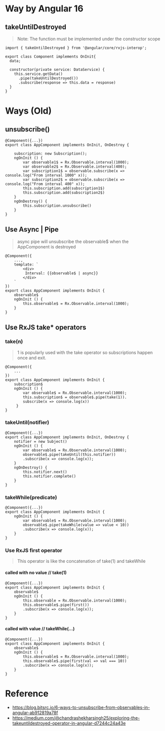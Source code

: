 # Way by Angular 16
## takeUntilDestroyed
> Note: The function must be implemented under the constructor scope
```
import { takeUntilDestroyed } from '@angular/core/rxjs-interop';
 
export class Component implements OnInit{
  data;
 
  constructor(private service: DataService) {
    this.service.getData()
      .pipe(takeUntilDestroyed())
      .subscribe(response => this.data = response)
  }
}
```

# Ways (Old)
## unsubscribe()
```
@Component({...})
export class AppComponent implements OnInit, OnDestroy {
    
    subscription: new Subscription();
    ngOnInit () {
        var observable1$ = Rx.Observable.interval(1000);
        var observable2$ = Rx.Observable.interval(400);
        var subscription1$ = observable.subscribe(x => console.log("From interval 1000" x));
        var subscription2$ = observable.subscribe(x => console.log("From interval 400" x));
        this.subscription.add(subscription1$)
        this.subscription.add(subscription2$)
    }
    ngOnDestroy() {
        this.subscription.unsubscribe()
    }
}
```
## Use Async | Pipe
> async pipe will unsubscribe the observable$ when the AppComponent is destroyed
```
@Component({
    ...,
    template: `
        <div>
         Interval: {{observable$ | async}}
        </div>
    `
})
export class AppComponent implements OnInit {
    observable$
    ngOnInit () {
        this.observable$ = Rx.Observable.interval(1000);
    }
}
```
## Use RxJS take* operators
### take(n)
> 1 is popularly used with the take operator so subscriptions happen once and exit.
```
@Component({
    ...
})
export class AppComponent implements OnInit {
    subscription$
    ngOnInit () {
        var observable$ = Rx.Observable.interval(1000);
        this.subscription$ = observable$.pipe(take(1)).
        subscribe(x => console.log(x))
     }
}
```
### takeUntil(notifier)
```
@Component({...})
export class AppComponent implements OnInit, OnDestroy {
    notifier = new Subject()
    ngOnInit () {
        var observable$ = Rx.Observable.interval(1000);
        observable$.pipe(takeUntil(this.notifier))
        .subscribe(x => console.log(x));
    }
    ngOnDestroy() {
        this.notifier.next()
        this.notifier.complete()
    }
}
```
### takeWhile(predicate)
```
@Component({...})
export class AppComponent implements OnInit {
    ngOnInit () {
        var observable$ = Rx.Observable.interval(1000);
        observable$.pipe(takeWhile(value => value < 10))
        .subscribe(x => console.log(x));
    }
}
```
### Use RxJS first operator
> This operator is like the concatenation of take(1) and takeWhile
#### called with no value // take(1)
```
@Component({...})
export class AppComponent implements OnInit {
    observable$
    ngOnInit () {
        this.observable = Rx.Observable.interval(1000);
        this.observable$.pipe(first())
        .subscribe(x => console.log(x));
    }
}
```
#### called with value // takeWhile(...)
```
@Component({...})
export class AppComponent implements OnInit {
    observable$
    ngOnInit () {
        this.observable$ = Rx.Observable.interval(1000);
        this.observable$.pipe(first(val => val === 10))
        .subscribe(x => console.log(x));
    }
}
```
# Reference
- https://blog.bitsrc.io/6-ways-to-unsubscribe-from-observables-in-angular-ab912819a78f
- https://medium.com/@chandrashekharsingh25/exploring-the-takeuntildestroyed-operator-in-angular-d7244c24a43e
